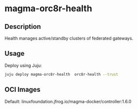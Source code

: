 # magma-orc8r-health

## Description

Health manages active/standby clusters of federated gateways.

## Usage
Deploy using Juju:

```bash
juju deploy magma-orc8r-health  orc8r-health --trust
```

## OCI Images

Default: linuxfoundation.jfrog.io/magma-docker/controller:1.6.0


